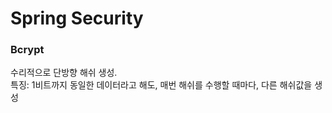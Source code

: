 # Spring Security

### Bcrypt
수리적으로 단방향 해쉬 생성.     
특징: 1비트까지 동일한 데이터라고 해도, 매번 해쉬를 수행할 때마다, 다른 해쉬값을 생성
